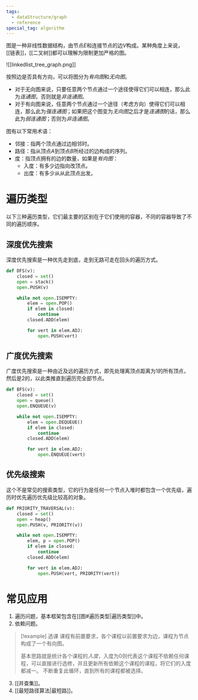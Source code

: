 ```yaml
---
tags:
  - dataStructure/graph
  - reference
special_tag: algorithm
---
```

图是一种非线性数据结构，由节点$E$和连接节点的边$V$构成。某种角度上来说，[[链表]]，[[二叉树]]都可以理解为限制更加严格的图。

![[linkedlist_tree_graph.png]]

按照边是否具有方向，可以将图分为*有向图*和*无向图*。
- 对于无向图来说，只要任意两个节点通过一个途径使得它们可以相连，那么此为*连通图*，否则就是*非连通图*。
- 对于有向图来说，任意两个节点通过一个途径（考虑方向）使得它们可以相连，那么此为*强连通图*；如果把这个图变为*无向图*之后才是*连通图*的话，那么此为*弱连通图*；否则为*非连通图*。

图有以下常用术语：
- 邻接：指两个顶点通过边相邻时。
- 路径：指从顶点$A$到顶点$B$所经过的边构成的序列。
- 度：指顶点拥有的边的数量，如果是*有向图*：
	- 入度：有多少边指向改顶点。
	- 出度：有多少从从此顶点出发。

# 遍历类型

以下三种遍历类型，它们最主要的区别在于它们使用的容器，不同的容器导致了不同的遍历顺序。

## 深度优先搜索

深度优先搜索是一种优先走到底，走到无路可走在回头的遍历方式。

```python
def DFS(v):
	closed = set()
	open = stack()
	open.PUSH(v)

	while not open.ISEMPTY:
		elem = open.POP()
		if elem in closed:
			continue
		closed.ADD(elem)

		for vert in elem.ADJ:
			open.PUSH(vert)
```

## 广度优先搜索

广度优先搜索是一种由近及远的遍历方式，即先处理离顶点距离为1的所有顶点，然后是2的，以此类推直到遍历完全部节点。

```python
def BFS(v):
	closed = set()
	open = queue()
	open.ENQUEUE(v)

	while not open.ISEMPTY:
		elem = open.DEQUEUE()
		if elem in closed:
			continue
		closed.ADD(elem)

		for vert in elem.ADJ:
			open.ENQUEUE(vert)
```

## 优先级搜索

这个不是常见的搜索类型，它的行为是任何一个节点入堆时都包含一个优先级，遍历时优先遍历优先级比较高的对象。

```python
def PRIORITY_TRAVERSAL(v):
	closed = set()
	open = heap()
	open.PUSH(v, PRIORITY(v))

	while not open.ISEMPTY:
		elem, p = open.POP()
		if elem in closed:
			continue
		closed.ADD(elem)

		for vert in elem.ADJ:
			open.PUSH(vert, PRIORITY(vert))
```

# 常见应用

1. 遍历问题，基本框架包含在[[图#遍历类型|遍历类型]]中。
2. 依赖问题。
> [!example] 选课
> 课程有前置要求，各个课程以前置要求为边，课程为节点构成了一个有向图。
> 
> 基本思路就是统计各个课程的*入度*，入度为0则代表这个课程不依赖任何课程，可以直接进行选修，并且更新所有依赖这个课程的课程，将它们的入度都减一。
> 不断重复此循环，直到所有的课程都被选择。
3. [[并查集]]。
4. [[最短路径算法|最短路]]。
